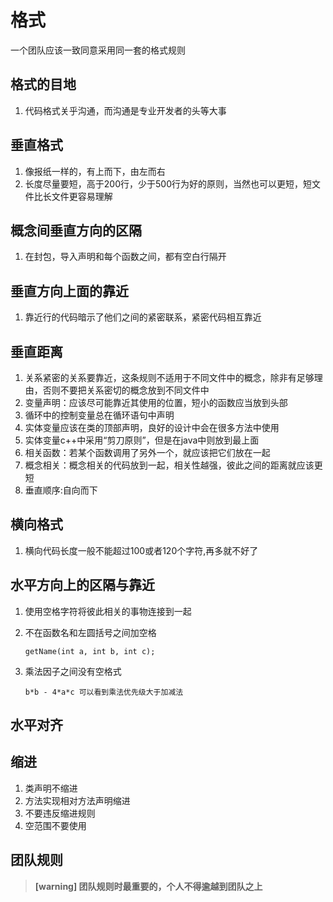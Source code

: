 # 格式

一个团队应该一致同意采用同一套的格式规则

## 格式的目地

1. 代码格式关乎沟通，而沟通是专业开发者的头等大事

## 垂直格式

1. 像报纸一样的，有上而下，由左而右
2. 长度尽量要短，高于200行，少于500行为好的原则，当然也可以更短，短文件比长文件更容易理解

## 概念间垂直方向的区隔

1. 在封包，导入声明和每个函数之间，都有空白行隔开

## 垂直方向上面的靠近

1. 靠近行的代码暗示了他们之间的紧密联系，紧密代码相互靠近

## 垂直距离

1. 关系紧密的关系要靠近，这条规则不适用于不同文件中的概念，除非有足够理由，否则不要把关系密切的概念放到不同文件中
2. 变量声明：应该尽可能靠近其使用的位置，短小的函数应当放到头部
3. 循环中的控制变量总在循环语句中声明
4. 实体变量应该在类的顶部声明，良好的设计中会在很多方法中使用
5. 实体变量c++中采用“剪刀原则”，但是在java中则放到最上面
6. 相关函数：若某个函数调用了另外一个，就应该把它们放在一起
7. 概念相关：概念相关的代码放到一起，相关性越强，彼此之间的距离就应该更短
8. 垂直顺序:自向而下

## 横向格式

1. 横向代码长度一般不能超过100或者120个字符,再多就不好了

## 水平方向上的区隔与靠近

1. 使用空格字符将彼此相关的事物连接到一起
2. 不在函数名和左圆括号之间加空格

	```
	getName(int a, int b, int c);
	```

3. 乘法因子之间没有空格式

	```
	b*b - 4*a*c 可以看到乘法优先级大于加减法
	```

## 水平对齐

## 缩进

1. 类声明不缩进
2. 方法实现相对方法声明缩进
3. 不要违反缩进规则
4. 空范围不要使用

## 团队规则

> **[warning] 团队规则时最重要的，个人不得逾越到团队之上**